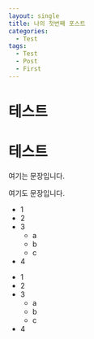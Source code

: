```yaml
---
layout: single
title: 나의 첫번째 포스트
categories: 
  - Test
tags: 
  - Test
  - Post
  - First
---
```


<h1>테스트</h1>

# 테스트

<p>여기는 문장입니다.</p>

여기도 문장입니다.
<ul>
  <li>1</li>
  <li>2</li>
  <li>3
    <ul>
      <li>a</li>
      <li>b</li>
      <li>c</li>
    </ul>
  </li>
  <li>4</li>
</ul>

- 1
- 2
- 3
    - a
    - b
    - c
- 4
